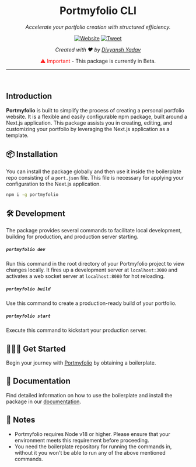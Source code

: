 <div align="center">

# Portmyfolio CLI

_Accelerate your portfolio creation with structured efficiency._

[![Website](https://img.shields.io/website?url=https%3A%2F%2Fwww.portmyfolio.com&logo=portmyfolio)](https://www.portmyfolio.com/) [![Tweet](https://img.shields.io/twitter/url?url=https%3A%2F%2Fwww.portmyfolio.com%2F)](https://twitter.com/intent/tweet?url=&text=Check%20out%20%40Yadivyansh)

_Created with ❤︎ by [Divyansh Yadav](https://divyanshyadav.com)_

<p><span style="color:red;">⚠️ Important</span> - This package is currently in Beta.</p>

</div>

---

<br />

## Introduction

**Portmyfolio** is built to simplify the process of creating a personal portfolio website. It is a flexible and easily configurable npm package, built around a Next.js application. This package assists you in creating, editing, and customizing your portfolio by leveraging the Next.js application as a template.


## 📦 Installation

You can install the package globally and then use it inside the boilerplate repo consisting of a `port.json` file. This file is necessary for applying your configuration to the Next.js application.

```bash
npm i -g portmyfolio
```


## 🛠 Development

The package provides several commands to facilitate local development, building for production, and production server starting.

##### `portmyfolio dev`

Run this command in the root directory of your Portmyfolio project to view changes locally. It fires up a development server at `localhost:3000` and activates a web socket server at `localhost:8080` for hot reloading.

##### `portmyfolio build`

Use this command to create a production-ready build of your portfolio.

##### `portmyfolio start`

Execute this command to kickstart your production server.

## 🏃🏻‍♂️ Get Started

Begin your journey with [Portmyfolio](https://www.portmyfolio.com/) by obtaining a boilerplate.

## 📘 Documentation 

Find detailed information on how to use the boilerplate and install the package in our [documentation](https://docs.portmyfolio.com/introduction).


## 📝 Notes

- Portmyfolio requires Node v18 or higher. Please ensure that your environment meets this requirement before proceeding.
- You need the boilerplate repository for running the commands in, without it you won't be able to run any of the above mentioned commands.

